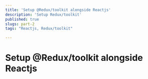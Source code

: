 ```yaml
---
title: 'Setup @Redux/toolkit alongside Reactjs'
description: 'Setup Redux/toolkit'
published: true
slugs: part-2
tags: "Reactjs, Redux/toolkit"

---
```


# Setup @Redux/toolkit alongside Reactjs

